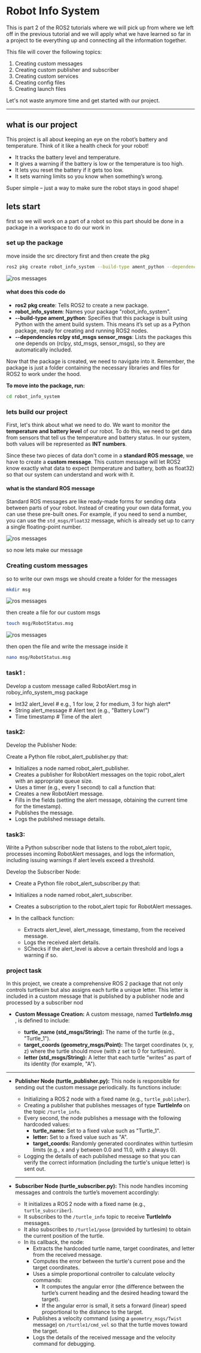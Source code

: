 # Robot Info System

This is part 2 of the ROS2 tutorials where we will pick up from where we left off in the previous tutorial and we will apply what we have learned so far in a project to tie everything up and connecting all the information together.

This file will cover the following topics:

1. Creating custom messages
2. Creating custom publisher and subscriber
3. Creating custom services
4. Creating config files
5. Creating launch files

Let's not waste anymore time and get started with our project.

---

## what is our project

This project is all about keeping an eye on the robot’s battery and temperature. Think of it like a health check for your robot!

* It tracks the battery level and temperature.
* It gives a warning if the battery is low or the temperature is too high.
* It lets you reset the battery if it gets too low.
* It sets warning limits so you know when something’s wrong.

Super simple – just a way to make sure the robot stays in good shape!

## lets start

first so we will work on a part of a robot so this part should be done in a package in a workspace to do our work in

### set up the package

move inside the src directory first and then create the pkg

```bash
ros2 pkg create robot_info_system --build-type ament_python --dependencies rclpy std_msgs sensor_msgs
```

![ros messages](images/pkg_creation.png)

#### what does this code do

* **ros2 pkg create**: Tells ROS2 to create a new package.
* **robot_info_system**: Names your package "robot_info_system".
* **--build-type ament_python**:  Specifies that this package is built using Python with the ament build system. This means it’s set up as a Python package, ready for creating and running ROS2 nodes.
* **--dependencies rclpy std_msgs sensor_msgs**: Lists the packages this one depends on (rclpy, std_msgs, sensor_msgs), so they are automatically included.

Now that the package is created, we need to navigate into it. Remember, the package is just a folder containing the necessary libraries and files for ROS2 to work under the hood.

**To move into the package, run:**

```bash
cd robot_info_system 
```

### lets build our project

First, let's think about what we need to do. We want to monitor the **temperature and battery level** of our robot. To do this, we need to get data from sensors that tell us the temperature and battery status. In our system, both values will be represented as **INT numbers**.

Since these two pieces of data don't come in a **standard ROS message**, we have to create a **custom message**. This custom message will let ROS2 know exactly what data to expect (temperature and battery, both as float32) so that our system can understand and work with it.

#### what is the standard ROS message

Standard ROS messages are like ready-made forms for sending data between parts of your robot. Instead of creating your own data format, you can use these pre-built ones. For example, if you need to send a number, you can use the `std_msgs/Float32` message, which is already set up to carry a single floating-point number.

![ros messages](images/ros2_topics_workflow_image.png)

so now lets make our message

### Creating custom messages

so to write our own msgs we should create a folder for the messages

```bash
mkdir msg
```

![ros messages](images/msg_directory.png)

then create a file for our custom msgs

```bash
touch msg/RobotStatus.msg
```

![ros messages](images/image.png)

then open the file and write the message inside it

```bash
nano msg/RobotStatus.msg
```

### task1 :

Develop a custom message called RobotAlert.msg in roboy_info_system_msg package

* Int32 alert_level         # e.g., 1 for low, 2 for medium, 3 for high alert*
* String alert_message      # Alert text (e.g., "Battery Low!")
* Time timestamp  # Time of the alert

### task2:

Develop the Publisher Node:

Create a Python file robot_alert_publisher.py that:

* Initializes a node named robot_alert_publisher.
* Creates a publisher for RobotAlert messages on the topic robot_alert with an appropriate queue size.
* Uses a timer (e.g., every 1 second) to call a function that:
* Creates a new RobotAlert message.
* Fills in the fields (setting the alert message, obtaining the current time for the timestamp).
* Publishes the message.
* Logs the published message details.

### task3:

Write a Python subscriber node that listens to the robot_alert topic, processes incoming RobotAlert messages, and logs the information, including issuing warnings if alert levels exceed a threshold.

Develop the Subscriber Node:

* Create a Python file robot_alert_subscriber.py that:
* Initializes a node named robot_alert_subscriber.
* Creates a subscription to the robot_alert topic for RobotAlert messages.
* In the callback function:

  * Extracts alert_level, alert_message, timestamp, from the received message.
  * Logs the received alert details.
  * SChecks if the alert_level is above a certain threshold and logs a warning if so.

### project task

In this project, we create a comprehensive ROS 2 package that not only controls turtlesim but also assigns each turtle a unique letter. This letter is included in a custom message that is published by a publisher node and processed by a subscriber nod

* **Custom Message Creation:**
  A custom message, named  **TurtleInfo.msg** , is defined to include:

  * **turtle_name (std_msgs/String):** The name of the turtle (e.g., "Turtle_1").
  * **target_coords (geometry_msgs/Point):** The target coordinates (x, y, z) where the turtle should move (with z set to 0 for turtlesim).
  * **letter (std_msgs/String):** A letter that each turtle “writes” as part of its identity (for example, "A").

---

* **Publisher Node (turtle_publisher.py):**
  This node is responsible for sending out the custom message periodically. Its functions include:

  * Initializing a ROS 2 node with a fixed name (e.g., `turtle_publisher`).
  * Creating a publisher that publishes messages of type **TurtleInfo** on the topic `/turtle_info`.
  * Every second, the node publishes a message with the following hardcoded values:
    * **turtle_name:** Set to a fixed value such as "Turtle_1".
    * **letter:** Set to a fixed value such as "A".
    * **target_coords:** Randomly generated coordinates within turtlesim limits (e.g., x and y between 0.0 and 11.0, with z always 0).
  * Logging the details of each published message so that you can verify the correct information (including the turtle's unique letter) is sent out.

  ---
* **Subscriber Node (turtle_subscriber.py):**
  This node handles incoming messages and controls the turtle’s movement accordingly:

  * It initializes a ROS 2 node with a fixed name (e.g., `turtle_subscriber`).
  * It subscribes to the `/turtle_info` topic to receive **TurtleInfo** messages.
  * It also subscribes to `/turtle1/pose` (provided by turtlesim) to obtain the current position of the turtle.
  * In its callback, the node:
    * Extracts the hardcoded turtle name, target coordinates, and letter from the received message.
    * Computes the error between the turtle's current pose and the target coordinates.
    * Uses a simple proportional controller to calculate velocity commands:
      * It computes the angular error (the difference between the turtle’s current heading and the desired heading toward the target).
      * If the angular error is small, it sets a forward (linear) speed proportional to the distance to the target.
    * Publishes a velocity command (using a `geometry_msgs/Twist` message) on `/turtle1/cmd_vel` so that the turtle moves toward the target.
    * Logs the details of the received message and the velocity command for debugging.

